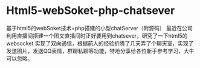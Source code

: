 # Html5-webSoket-php-chatsever
基于html5的webSoket技术+php搭建的小型chatServer（附源码）
最近在公司利用直播间搭建一个图文直播间时正好要用到chatsever，研究了一下html5的websocket 实现了双向通信，根据前人的经验折腾了几天弄了个聊天室，实现了发送图片，发送QQ表情，群聊私聊等功能，特地分享给各位新手参考学习，大牛可以忽略。
